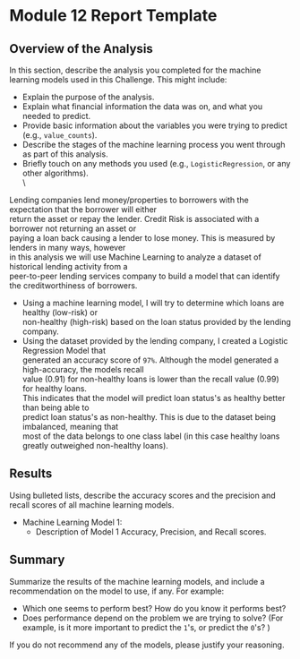 # Module 12 Report Template

## Overview of the Analysis

In this section, describe the analysis you completed for the machine learning models used in this Challenge. This might include:

* Explain the purpose of the analysis.
* Explain what financial information the data was on, and what you needed to predict.
* Provide basic information about the variables you were trying to predict (e.g., `value_counts`).
* Describe the stages of the machine learning process you went through as part of this analysis.
* Briefly touch on any methods you used (e.g., `LogisticRegression`, or any other algorithms). \
 \ 




Lending companies lend money/properties to borrowers with the expectation that the borrower will either \
return the asset or repay the lender. Credit Risk is associated with a borrower not returning an asset or \
paying a loan back causing a lender to lose money. This is measured by lenders in many ways, however \
in this analysis we will use Machine Learning to analyze a dataset of historical lending activity from a \
peer-to-peer lending services company to build a model that can identify the creditworthiness of borrowers.

* Using a machine learning model, I will try to determine which loans are healthy (low-risk) or \
non-healthy (high-risk) based on the loan status provided by the lending company.
* Using the dataset provided by the lending company, I created a Logistic Regression Model that \
generated an accuracy score of `97%`. Although the model generated a high-accuracy, the models recall \
value (0.91) for non-healthy loans is lower than the recall value (0.99) for healthy loans. \
This indicates that the model will predict loan status's as healthy better than being able to \
predict loan status's as non-healthy. This is due to the dataset being imbalanced, meaning that \
most of the data belongs to one class label (in this case healthy loans greatly outweighed non-healthy loans).



## Results

Using bulleted lists, describe the accuracy scores and the precision and recall scores of all machine learning models.

* Machine Learning Model 1:
    * Description of Model 1 Accuracy, Precision, and Recall scores.

## Summary

Summarize the results of the machine learning models, and include a recommendation on the model to use, if any. For example:

* Which one seems to perform best? How do you know it performs best?
* Does performance depend on the problem we are trying to solve? (For example, is it more important to predict the `1`'s, or predict the `0`'s? )

If you do not recommend any of the models, please justify your reasoning.
